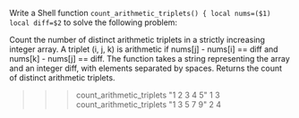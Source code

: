Write a Shell function `count_arithmetic_triplets() {
local nums=($1)
local diff=$2` to solve the following problem:

Count the number of distinct arithmetic triplets in a strictly increasing integer array.
A triplet (i, j, k) is arithmetic if nums[j] - nums[i] == diff and nums[k] - nums[j] == diff.
The function takes a string representing the array and an integer diff, with elements separated by spaces.
Returns the count of distinct arithmetic triplets.
>>> count_arithmetic_triplets "1 2 3 4 5" 1
3
>>> count_arithmetic_triplets "1 3 5 7 9" 2
4
